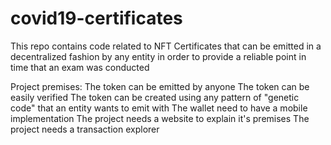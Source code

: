 # covid19-certificates
This repo contains code related to NFT Certificates that can be emitted in a decentralized fashion by any entity in order to provide a reliable point in time that an exam was conducted

Project premises:
    The token can be emitted by anyone
    The token can be easily verified
    The token can be created using any pattern of "genetic code" that an entity wants to emit with
    The wallet need to have a mobile implementation
    The project needs a website to explain it's premises
    The project needs a transaction explorer
